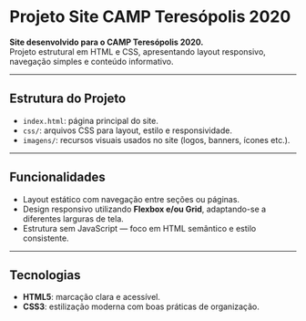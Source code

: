 # Projeto Site CAMP Teresópolis 2020

**Site desenvolvido para o CAMP Teresópolis 2020.**  
Projeto estrutural em HTML e CSS, apresentando layout responsivo, navegação simples e conteúdo informativo.

---

##  Estrutura do Projeto
- `index.html`: página principal do site.
- `css/`: arquivos CSS para layout, estilo e responsividade.
- `imagens/`: recursos visuais usados no site (logos, banners, ícones etc.).

---

##  Funcionalidades
- Layout estático com navegação entre seções ou páginas.
- Design responsivo utilizando **Flexbox e/ou Grid**, adaptando-se a diferentes larguras de tela.
- Estrutura sem JavaScript — foco em HTML semântico e estilo consistente.

---

##  Tecnologias
- **HTML5**: marcação clara e acessível.
- **CSS3**: estilização moderna com boas práticas de organização.
